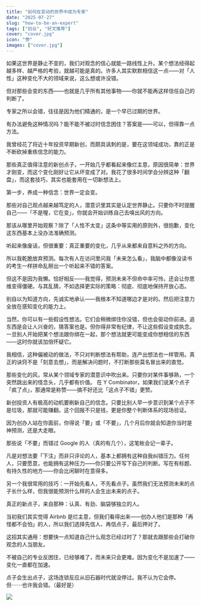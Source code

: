 ```yaml
---
title: "如何在变动的世界中成为专家"
date: "2025-07-27"
slug: "how-to-be-an-expert"
tags: ["创业", "好文推荐"]
cover: "cover.jpg"
icon: "😎"
images: ["cover.jpg"]
---
```

如果这世界是静止不变的，我们对观念的信心就能一路线性上升。某个想法经得起越多样、越严格的考验，就越可能是真的。许多人其实默默相信这一点——对「人性」这种变化不大的领域来说，这么想或许没错。



但对那些会变的东西——也就是几乎所有其他事物——你就不能再这样信任自己的判断了。



专家之所以会错，往往是因为他们精通的，是一个早已过期的世界。



有办法避免这种情况吗？能不能不被过时信念困住？答案是——可以，但得靠一点方法。



我曾经花了将近十年投资早期新创，而颇具讽刺的是，要在这领域成功，靠的正是不断砍掉重练信念的能力。



那些真正值得注意的新创点子，一开始几乎都看起来像烂主意，原因很简单：世界才刚变，而这个变化刚好让它从坏变成了对。我花了很多时间学会分辨这种「翻盘」，而这套技巧，其实也能套用在一切新想法上。



第一步，养成一种信念：世界一定会变。



那些对自己观点越来越笃定的人，潜意识里其实是认定世界静止。只要你不时提醒自己——「不是喔，它在变」，你就会开始训练自己去嗅出风的方向。



那该从哪里开始观察？除了「人性不太变」这条中等实用的原则外，很抱歉，变化这东西基本上没办法准确预测。



听起来像废话，但很重要：真正重要的变化，几乎从来都来自意料之外的方向。



所以我乾脆放弃预测。每次有人在访问里问我「未来怎么看」，我脑中都像没读书的考生一样拼命乱掰出一个听起来不错的答案。



但这不是因为我懒。恰好相反——我觉得，预测未来不但命中率可怜，还会让你思维变得僵硬。与其乱猜，不如选择更实际的策略：彻底、彻底地保持开放心态。



别自以为知道方向，先诚实地承认——我根本不知道哪边才是对的。然后把注意力全放在感知变化的能力上。



当然，你可以有一些假设性想法。它们会稍微绑住你没错，但也会驱动你前进。追东西是会让人兴奋的，猜答案也是。但你得非常有纪律，不让这些假设变成执念。
一旦别人开始把某个想法跟你绑在一起，那个想法就更可能变成你想相信的东西——这时你就该加倍怀疑它。



我相信，这种偏被动的做法，不只对判断想法有帮助，连产出想法也一样管用。真正的诀窍不是「刻意去想」，而是解决问题时，不打断那些莫名冒出来的直觉。



那些变化的风，常从某个领域专家的潜意识中吹出来。只要你对某件事够熟，一个突然跳出来的怪念头，几乎都有价值。
在 Y Combinator，如果我们说某个点子「疯了点」，那通常是称赞——搞不好还比「这点子不错」更赞。



新创投资人有极高的动机要刷新自己的信念。只要比别人早一步意识到某个点子不是垃圾，那就可能赚翻。这个回报不只是钱，更是你整个判断体系的现场验证。



因为创办人站在你面前，你得说「要」或「不要」，几个月后你就会知道你当时是神预测，还是大走眼。



那些说「不要」而错过 Google 的人（真的有几个），这笔帐会记一辈子。



凡是对想法要「下注」而非只评论的人，基本上都拥有这种自我纠错压力。任何人，只要愿意，也能拥有这种压力——你只要公开写下自己的判断。写在有标题、有持久性的地方——你会比闲聊时在意得多。



另一个我很常用的技巧：一开始先看人，不先看点子。虽然我们无法预测未来的点子长什么样，但我很能预测什么样的人会生出未来的点子。



真正的新点子，来自那种：认真、有劲、脑袋够独立的人。



当初我们其实觉得 Airbnb 是烂主意，但我们看得出来——创办人他们是那种「再怪都不会怕」的人，所以我们选择先信人、再信点子，最后押对了。



这招其实通用：想要快一点知道自己什么观念已经过时了？那就去跟那些会打破你观念的人当朋友。



不被自己的专业反困住，已经够难了，而未来只会更难。因为变化不是加速了——变化一直都在加速。



点子会生出点子，这场连锁反应从旧石器时代就没停过。我不认为它会停。
但⋯⋯也许我会错。（最好是）




![](https://prod-files-secure.s3.us-west-2.amazonaws.com/112d0858-5090-4d34-a606-b75eb8d65fd2/46476355-9cf3-4e99-9b7a-3531bc426380/1000202064.png?X-Amz-Algorithm=AWS4-HMAC-SHA256&X-Amz-Content-Sha256=UNSIGNED-PAYLOAD&X-Amz-Credential=ASIAZI2LB466SUCWDHY2%2F20250804%2Fus-west-2%2Fs3%2Faws4_request&X-Amz-Date=20250804T234840Z&X-Amz-Expires=3600&X-Amz-Security-Token=IQoJb3JpZ2luX2VjEBcaCXVzLXdlc3QtMiJGMEQCIBkkqdnIPSlrOOMXP90IUnw64D2M09YXUEGiRk81UijyAiAsceHFXXA7dYRC7QDOFs4l%2BOU4G8IEEaeho0GXaS0KEyr%2FAwhQEAAaDDYzNzQyMzE4MzgwNSIM%2BBM1D9o1jM1sb6MYKtwD%2Buw0BoHQr516keyvE%2FkSIWp5ur35SJMzK9QHtR6eLPewMFE%2F3SQo34gwW7BnrkykSqavubvNu%2FyFJgg8YT%2B1BDI97VQE3Ee6DthtX7IkuNCY7tk39DQwCPosvhmfuz5f2hQhUC2rACVReGS1S%2FgPNeq5h1aJKiY%2F5ygIsOnUBA83c3ryWhqRG4X%2B22UW%2FSJqxe%2FoQwcMx2%2BH%2FIhLMErEQ30BC2KU%2BdBQXmn1mo%2FSj1Z6g%2BbLuoObnrk9V5sjYCPEulnGzkF%2F3inXJjF0O3kN0bixaz1jqK1A0%2FNpE5r7fORczVN01gbeusKbg9M%2FuNP7g4ApatE01peR5tnNJ7JMl7%2FpdNGz6zboNb6ZQ0DZBf6m6aFBSXiHS7GtI7f8yVlH9Y8rkaP5Ht1IrOhZ91ect1KMIjkhxw%2FHpiEGLH2fmpx8fpLP0RuUVW31QSkQqx06gedh38v0a4y2jKI6fZc0VvPVXWGIqgUSBo%2BTpznN1YKS2W1WzP9D4oKnW%2FtBGRN1RmnoSD0V%2BSVUtPKZjbCxT%2F4jWckVqXGAMRIY2zYOXgSFmUN7JVKubmW%2FM9MnMP6kMHxtKhvNg6joUs%2BRxkRs%2BOU%2F0Dl3Whwy3ylh7j2Hu5dFbMT0%2BErM0EV0Gogw7PzExAY6pgH6fjde%2FABkaJ9QHp1wznZPW%2BLGdcmEktQr%2BPTM0hlmyPrrfOeGVJITSvMHtWOXFZhTQKZxL5kEYBJjH9kFj%2Fd%2BNDdHywgbjmCU%2F7RT0o2PJ6TGYn8DqZbVQNj8I2tePbAxbwameUPaOJEgcQzJCFrO3bM8YsuyI8xPun8ouHIEXPWsTcOo5NV4n9GWWvNTz8JA8czRjHQxUw3yLAGLnGxdU1lNl4ZX&X-Amz-Signature=4b7309e1faa80403f9dd5f1a59eb60cb481d5062cc30c7ee6ce307098baa2b2c&X-Amz-SignedHeaders=host&x-amz-checksum-mode=ENABLED&x-id=GetObject)

